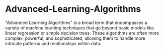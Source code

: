 # Advanced-Learning-Algorithms
"Advanced Learning Algorithms" is a broad term that encompasses a variety of machine learning techniques that go beyond basic models like linear regression or simple decision trees. These algorithms are often more complex, powerful, and sophisticated, allowing them to handle more intricate patterns and relationships within data. 
